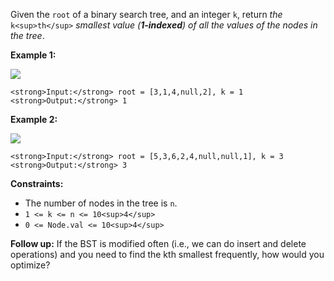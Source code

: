 Given the `root` of a binary search tree, and an integer `k`, return _the_ `k<sup>th</sup>` _smallest value (**1-indexed**) of all the values of the nodes in the tree_.

**Example 1:**

![](https://assets.leetcode.com/uploads/2021/01/28/kthtree1.jpg)

```
<strong>Input:</strong> root = [3,1,4,null,2], k = 1
<strong>Output:</strong> 1
```

**Example 2:**

![](https://assets.leetcode.com/uploads/2021/01/28/kthtree2.jpg)

```
<strong>Input:</strong> root = [5,3,6,2,4,null,null,1], k = 3
<strong>Output:</strong> 3
```

**Constraints:**

-   The number of nodes in the tree is `n`.
-   `1 <= k <= n <= 10<sup>4</sup>`
-   `0 <= Node.val <= 10<sup>4</sup>`

**Follow up:** If the BST is modified often (i.e., we can do insert and delete operations) and you need to find the kth smallest frequently, how would you optimize?